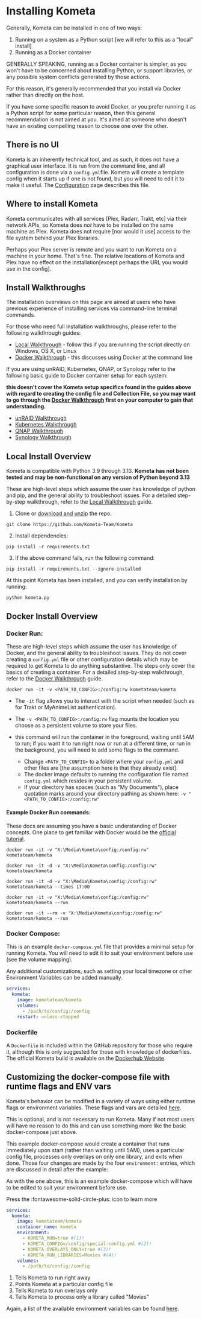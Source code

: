 # Installing Kometa

Generally, Kometa can be installed in one of two ways:

1. Running on a system as a Python script [we will refer to this as a "local" install]
2. Running as a Docker container

GENERALLY SPEAKING, running as a Docker container is simpler, as you won't have to be concerned about installing Python, 
or support libraries, or any possible system conflicts generated by those actions.

For this reason, it's generally recommended that you install via Docker rather than directly on the host.

If you have some specific reason to avoid Docker, or you prefer running it as a Python script for some particular reason, then this general recommendation is not aimed at you. 
It's aimed at someone who doesn't have an existing compelling reason to choose one over the other.

## There is no UI

Kometa is an inherently technical tool, and as such, it does not have a graphical user interface. It is run from the command line, 
and all configuration is done via a `config.yml`file. Kometa will create a template config when it starts up if one is not found, 
but you will need to edit it to make it useful. The [Configuration](../../../config/overview) page describes this file. 

## Where to install Kometa

Kometa communicates with all services [Plex, Radarr, Trakt, etc] via their network APIs, so Kometa does *not* have to be installed on the same machine as Plex. 
Kometa does not require [nor would it use] access to the file system behind your Plex libraries.

Perhaps your Plex server is remote and you want to run Kometa on a machine in your home. That's fine. 
The relative locations of Kometa and Plex have no effect on the installation[except perhaps the URL you would use in the config].

## Install Walkthroughs

The installation overviews on this page are aimed at users who have previous experience of installing services via command-line terminal commands.

For those who need full installation walkthroughs, please refer to the following walkthrough guides:

  * [Local Walkthrough](walkthroughs/local.md) - follow this if you are running the script directly on Windows, OS X, or Linux
  * [Docker Walkthrough](walkthroughs/docker.md) - this discusses using Docker at the command line

If you are using unRAID, Kubernetes, QNAP, or Synology refer to the following basic guide to Docker container setup for each system:

**this doesn't cover the Kometa setup specifics found in the guides above with regard to creating the config file and Collection File, 
so you may want to go through the [Docker Walkthrough](walkthroughs/docker.md) first on your computer to gain that understanding.**

  * [unRAID Walkthrough](walkthroughs/unraid.md)
  * [Kubernetes Walkthrough](walkthroughs/kubernetes.md)
  * [QNAP Walkthrough](walkthroughs/qnap.md)
  * [Synology Walkthrough](walkthroughs/synology.md)

## Local Install Overview

Kometa is compatible with Python 3.9 through 3.13. **Kometa has not been tested and may be non-functional on any version of Python beyond 3.13**

These are high-level steps which assume the user has knowledge of python and pip, and the general ability to troubleshoot issues. 
For a detailed step-by-step walkthrough, refer to the [Local Walkthrough](walkthroughs/local.md) guide.

1. Clone or [download and unzip](https://github.com/Kometa-Team/Kometa/archive/refs/heads/master.zip) the repo.

```shell
git clone https://github.com/Kometa-Team/Kometa
```
2. Install dependencies:

```shell
pip install -r requirements.txt
```
3. If the above command fails, run the following command:

```shell
pip install -r requirements.txt --ignore-installed
```

At this point Kometa has been installed, and you can verify installation by running:

```shell
python kometa.py
```

## Docker Install Overview

### Docker Run:

These are high-level steps which assume the user has knowledge of Docker, and the general ability to troubleshoot issues. 
They do not cover creating a `config.yml` file or other configuration details which may be required to get Kometa to do anything substantive. 
The steps only cover the basics of creating a container. For a detailed step-by-step walkthrough, refer to the [Docker Walkthrough](walkthroughs/docker.md) guide.

```shell
docker run -it -v <PATH_TO_CONFIG>:/config:rw kometateam/kometa
```

- The `-it` flag allows you to interact with the script when needed (such as for Trakt or MyAnimeList authentication).
- The `-v <PATH_TO_CONFIG>:/config:rw` flag mounts the location you choose as a persistent volume to store your files.
- this command will run the container in the foreground, waiting until 5AM to run; if you want it to run right now or run at a different time, 
  or run in the background, you will need to add some flags to the command. 

    * Change `<PATH_TO_CONFIG>` to a folder where your `config.yml` and other files are [the assumption here is that they already exist].
    * The docker image defaults to running the configuration file named `config.yml` which resides in your persistent volume.
    * If your directory has spaces (such as "My Documents"), place quotation marks around your directory pathing as shown here: `-v "<PATH_TO_CONFIG>:/config:rw"`


#### Example Docker Run commands:

These docs are assuming you have a basic understanding of Docker concepts. 
One place to get familiar with Docker would be the [official tutorial](https://www.docker.com/101-tutorial/).



```shell title="Run in the foreground and wait until 5AM to wake up"
docker run -it -v "X:\Media\Kometa\config:/config:rw" kometateam/kometa
```


```shell title="Run in the background and wait until 5AM to wake up"
docker run -it -d -v "X:\Media\Kometa\config:/config:rw" kometateam/kometa
```


```shell title="Run in the background and wait until 5PM to wake up"
docker run -it -d -v "X:\Media\Kometa\config:/config:rw" kometateam/kometa --times 17:00
```


```shell title="Run immediately in the foreground, then exit when done"
docker run -it -v "X:\Media\Kometa\config:/config:rw" kometateam/kometa --run
```


```shell title="Run immediately in the foreground, exit when done, delete the container when done"
docker run -it --rm -v "X:\Media\Kometa\config:/config:rw" kometateam/kometa --run
```

### Docker Compose:

This is an example `docker-compose.yml` file that provides a minimal setup for running Kometa. 
You will need to edit it to suit your environment before use (see the volume mapping).

Any additional customizations, such as setting your local timezone or other Environment Variables can be added manually.

```yaml
services:
  kometa:
    image: kometateam/kometa
    volumes:
      - /path/to/config:/config
    restart: unless-stopped
```

### Dockerfile

A `Dockerfile` is included within the GitHub repository for those who require it, although this is only suggested for those with knowledge of dockerfiles. 
The official Kometa build is available on the [Dockerhub Website](https://hub.docker.com/r/kometateam/kometa).

## Customizing the docker-compose file with runtime flags and ENV vars

Kometa's behavior can be modified in a variety of ways using either runtime flags or environment variables. These flags and vars are detailed [here](../environmental.md).

This is optional, and is not necessary to run Kometa. Many if not most users will have no reason to do this and can use something more like the basic docker-compose just above.

This example docker-compose would create a container that runs immediately upon start (rather than waiting until 5AM), uses a particular config file, 
processes only overlays on only one library, and exits when done. Those four changes are made by the four `environment:` entries, which are discussed in detail after the example:

As with the one above, this is an example docker-compose which will have to be edited to suit your environment before use.

Press the :fontawesome-solid-circle-plus: icon to learn more

```yaml
services:
  kometa:
    image: kometateam/kometa
    container_name: kometa
    environment:
      - KOMETA_RUN=true #(1)!
      - KOMETA_CONFIG=/config/special-config.yml #(2)!
      - KOMETA_OVERLAYS_ONLY=true #(3)!
      - KOMETA_RUN_LIBRARIES=Movies #(4)!
    volumes:
      - /path/to/config:/config
```

1. Tells Kometa to run right away
2. Points Kometa at a particular config file
3. Tells Kometa to run overlays only
4. Tells Kometa to process only a library called "Movies"

Again, a list of the available environment variables can be found [here](../environmental.md).
